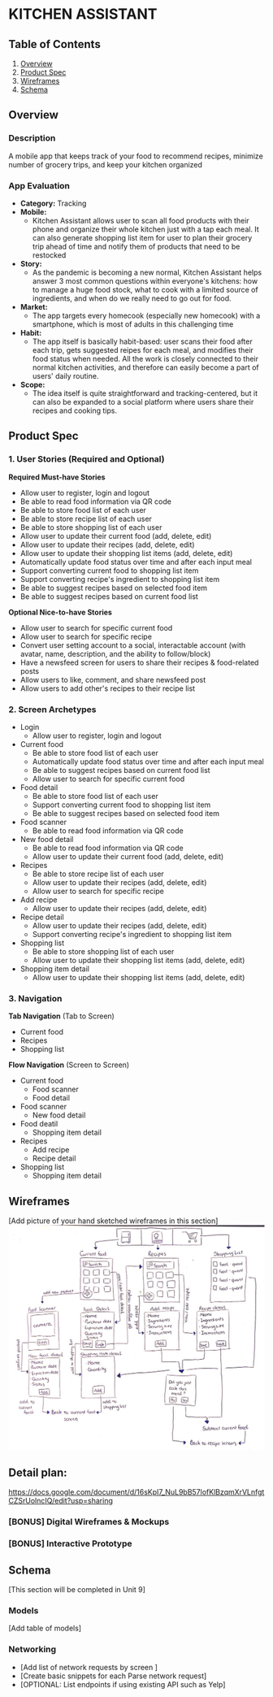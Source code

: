 # KITCHEN ASSISTANT

## Table of Contents
1. [Overview](#Overview)
1. [Product Spec](#Product-Spec)
1. [Wireframes](#Wireframes)
2. [Schema](#Schema)

## Overview
### Description
A mobile app that keeps track of your food to recommend recipes, minimize number of grocery trips, and keep your kitchen organized  

### App Evaluation

- **Category:** Tracking
- **Mobile:** 
    * Kitchen Assistant allows user to scan all food products with their phone and organize their whole kitchen just with a tap each meal. It can also generate shopping list item for user to plan their grocery trip ahead of time and notify them of products that need to be restocked
- **Story:** 
    * As the pandemic is becoming a new normal, Kitchen Assistant helps answer 3 most common questions within everyone's kitchens: how to manage a huge food stock, what to cook with a limited source of ingredients, and when do we really need to go out for food. 
- **Market:**
    * The app targets every homecook (especially new homecook) with a smartphone, which is most of adults in this challenging time
- **Habit:** 
    * The app itself is basically habit-based: user scans their food after each trip, gets suggested reipes for each meal, and modifies their food status when needed. All the work is closely connected to their normal kitchen activities, and therefore can easily become a part of users' daily routine.
- **Scope:** 
    * The idea itself is quite straightforward and tracking-centered, but it can also be expanded to a social platform where users share their recipes and cooking tips.

## Product Spec

### 1. User Stories (Required and Optional)

**Required Must-have Stories**

* Allow user to register, login and logout
* Be able to read food information via QR code
* Be able to store food list of each user
* Be able to store recipe list of each user
* Be able to store shopping list of each user
* Allow user to update their current food (add, delete, edit)
* Allow user to update their recipes (add, delete, edit)
* Allow user to update their shopping list items (add, delete, edit)
* Automatically update food status over time and after each input meal
* Support converting current food to shopping list item 
* Support converting recipe's ingredient to shopping list item
* Be able to suggest recipes based on selected food item
* Be able to suggest recipes based on current food list

**Optional Nice-to-have Stories**

* Allow user to search for specific current food
* Allow user to search for specific recipe
* Convert user setting account to a social, interactable account (with avatar, name, description, and the ability to follow/block)
* Have a newsfeed screen for users to share their recipes & food-related posts
* Allow users to like, comment, and share newsfeed post
* Allow users to add other's recipes to their recipe list

### 2. Screen Archetypes

* Login
    * Allow user to register, login and logout
* Current food
    * Be able to store food list of each user
    * Automatically update food status over time and after each input meal
    * Be able to suggest recipes based on current food list
    * Allow user to search for specific current food
* Food detail
    * Be able to store food list of each user
    * Support converting current food to shopping list item
    * Be able to suggest recipes based on selected food item 
* Food scanner
    * Be able to read food information via QR code
* New food detail
    * Be able to read food information via QR code
    * Allow user to update their current food (add, delete, edit)
* Recipes
    * Be able to store recipe list of each user
    * Allow user to update their recipes (add, delete, edit)
    * Allow user to search for specific recipe
* Add recipe
    * Allow user to update their recipes (add, delete, edit)
* Recipe detail
    * Allow user to update their recipes (add, delete, edit)
    * Support converting recipe's ingredient to shopping list item
* Shopping list
    * Be able to store shopping list of each user
    * Allow user to update their shopping list items (add, delete, edit)
* Shopping item detail
    * Allow user to update their shopping list items (add, delete, edit)

### 3. Navigation

**Tab Navigation** (Tab to Screen)

* Current food
* Recipes
* Shopping list

**Flow Navigation** (Screen to Screen)

* Current food
   * Food scanner
   * Food detail
* Food scanner
    * New food detail
* Food deatil
    * Shopping item detail
* Recipes
    * Add recipe
    * Recipe detail
* Shopping list
    * Shopping item detail

## Wireframes
[Add picture of your hand sketched wireframes in this section]
<img src="https://github.com/truonghh99/Kitchen-Assistant/blob/master/Wireframes.png" width=600>

## Detail plan: 

https://docs.google.com/document/d/16sKpI7_NuL9bB57lofKlBzqmXrVLnfgtCZSrUolncIQ/edit?usp=sharing

### [BONUS] Digital Wireframes & Mockups

### [BONUS] Interactive Prototype

## Schema 
[This section will be completed in Unit 9]
### Models
[Add table of models]
### Networking
- [Add list of network requests by screen ]
- [Create basic snippets for each Parse network request]
- [OPTIONAL: List endpoints if using existing API such as Yelp]
